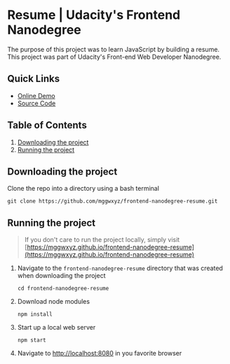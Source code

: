 # Resume | Udacity's Frontend Nanodegree

The purpose of this project was to learn JavaScript by building a resume. This project was part of Udacity's Front-end Web Developer Nanodegree.


## Quick Links
* [Online Demo](https://mggwxyz.github.io/frontend-nanodegree-resume)
* [Source Code](https://github.com/mggwxyz/frontend-nanodegree-resume)


## Table of Contents
1. [Downloading the project](#downloading-the-project)
2. [Running the project](#running-the-project)

## Downloading the project <a name="downloading-the-project"></a>
Clone the repo into a directory using a bash terminal
```
git clone https://github.com/mggwxyz/frontend-nanodegree-resume.git
```

## Running the project <a name="running-the-project"></a>
>If you don't care to run the project locally, simply visit [https://mggwxyz.github.io/frontend-nanodegree-resume](https://mggwxyz.github.io/frontend-nanodegree-resume)

1. Navigate to the `frontend-nanodegree-resume` directory that was created when downloading the project

    ```
    cd frontend-nanodegree-resume
    ```
2. Download node modules

    ```
    npm install
    ```
3. Start up a local web server

    ```
    npm start
    ```
4. Navigate to  [http://localhost:8080](http://localhost:8080) in you favorite browser

